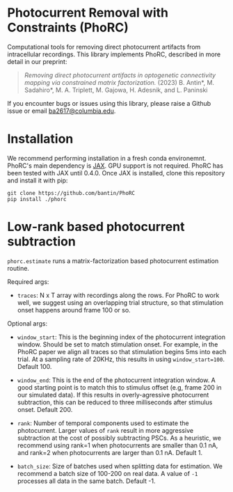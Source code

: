# **Pho**tocurrent **R**emoval with **C**onstraints (PhoRC)
Computational tools for removing direct photocurrent artifacts from intracellular recordings. This library implements PhoRC, described in more detail in our preprint:

> _Removing direct photocurrent artifacts in optogenetic connectivity mapping via constrained matrix factorization._ (2023) B. Antin\*, M. Sadahiro\*, M. A. Triplett, M. Gajowa, H. Adesnik, and L. Paninski

If you encounter bugs or issues using this library, please raise a Github issue or email ba2617@columbia.edu.

# Installation
We recommend performing installation in a fresh conda environemnt. PhoRC's main dependency is [JAX](https://github.com/google/jax). GPU support is not required. PhoRC has been tested with JAX until 0.4.0. Once JAX is installed, clone this repository and install it with pip:

```
git clone https://github.com/bantin/PhoRC
pip install ./phorc
```

# Low-rank based photocurrent subtraction
`phorc.estimate` runs a matrix-factorization based photocurrent estimation routine.

Required args: 

- `traces`: N x T array with recordings along the rows. For PhoRC to work well, we suggest using an overlapping trial structure, so that stimulation onset happens around frame 100 or so.

Optional args:
- `window_start`: This is the beginning index of the photocurrent integration window. Should be set to match stimulation onset. For example, in the PhoRC paper we align all traces so that stimulation begins 5ms into each trial. At a sampling rate of 20KHz, this results in using `window_start=100`. Default 100.


- `window_end`: This is the end of the photocurrent integration window. A good starting point is to match this to stimulus offset (e.g, frame 200 in our simulated data). If this results in overly-agressive photocurrent subtraction, this can be reduced to three milliseconds after stimulus onset. Default 200.

- `rank`: Number of temporal components used to estimate the photocurrent. Larger values of `rank` result in more aggressive subtraction at the cost of possibly subtracting PSCs. As a heuristic, we recommend using rank=1 when photocurrents are smaller than 0.1 nA, and rank=2 when photocurrents are larger than 0.1 nA. Default 1.

- `batch_size`: Size of batches used when splitting data for estimation. We recommend a batch size of 100-200 on real data. A value of `-1` processes all data in the same batch. Default -1.


